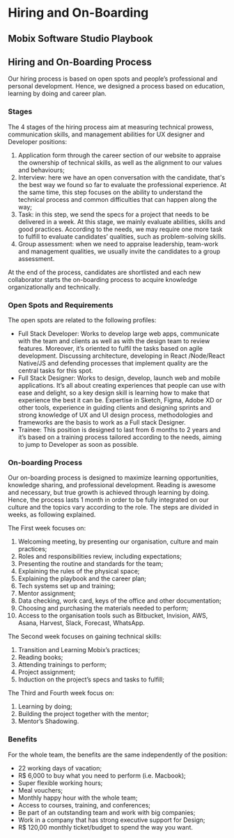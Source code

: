 # Hiring and On-Boarding

## Mobix Software Studio Playbook

## Hiring and On-Boarding Process

Our hiring process is based on open spots and people’s professional and personal development. Hence, we designed a process based on education, learning by doing and career plan.

### Stages

The 4 stages of the hiring process aim at measuring technical prowess, communication skills, and management abilities for UX designer and Developer positions:

1. Application form through the career section of our website to appraise the ownership of technical skills, as well as the alignment to our values and behaviours;
2. Interview: here we have an open conversation with the candidate, that's the best way we found so far to evaluate the professional experience. At the same time, this step focuses on the ability to understand the technical process and common difficulties that can happen along the way;
3. Task: in this step, we send the specs for a project that needs to be delivered in a week. At this stage, we mainly evaluate abilities, skills and good practices. According to the needs, we may require one more task to fulfill to evaluate candidates’ qualities, such as problem-solving skills.
4. Group assessment: when we need to appraise leadership, team-work and management qualities, we usually invite the candidates to a group assessment.

At the end of the process, candidates are shortlisted and each new collaborator starts the on-boarding process to acquire knowledge organizationally and technically.

### Open Spots and Requirements

The open spots are related to the following profiles:

* Full Stack Developer: Works to develop large web apps, communicate with the team and clients as well as with the design team to review features. Moreover, it’s oriented to fulfil the tasks based on agile development. Discussing architecture, developing in React /Node/React Native/JS and defending processes that implement quality are the central tasks for this spot.
* Full Stack Designer: Works to design, develop, launch web and mobile applications. It’s all about creating experiences that people can use with ease and delight, so a key design skill is learning how to make that experience the best it can be. Expertise in Sketch, Figma, Adobe XD or other tools, experience in guiding clients and designing sprints and strong knowledge of UX and UI design process, methodologies and frameworks are the basis to work as a Full stack Designer.
* Trainee: This position is designed to last from 6 months to 2 years and it’s based on a training process tailored according to the needs, aiming to jump to Developer as soon as possible.

### On-boarding Process

Our on-boarding process is designed to maximize learning opportunities, knowledge sharing, and professional development. Reading is awesome and necessary, but true growth is achieved through learning by doing. Hence, the process lasts 1 month in order to be fully integrated on our culture and the topics vary according to the role. The steps are divided in weeks, as following explained.

The First week focuses on:

1. Welcoming meeting, by presenting our organisation, culture and main practices; 
2. Roles and responsibilities review, including expectations;
3. Presenting the routine and standards for the team;
4. Explaining the rules of the physical space;
5. Explaining the playbook and the career plan;
6. Tech systems set up and training;
7. Mentor assignment;
8. Data checking, work card, keys of the office and other documentation;
9. Choosing and purchasing the materials needed to perform;
10. Access to the organisation tools such as Bitbucket, Invision, AWS, Asana, Harvest, Slack, Forecast, WhatsApp.

The Second week focuses on gaining technical skills:

1. Transition and Learning Mobix’s practices;
2. Reading books;
3. Attending trainings to perform;
4. Project assignment;
5. Induction on the project’s specs and tasks to fulfill;

The Third and Fourth week focus on:

1. Learning by doing;
2. Building the project together with the mentor;
3. Mentor’s Shadowing.

### Benefits

For the whole team, the benefits are the same independently of the position:

* 22 working days of vacation;
* R$ 6,000 to buy what you need to perform \(i.e. Macbook\);
* Super flexible working hours;
* Meal vouchers;
* Monthly happy hour with the whole team;
* Access to courses, training, and conferences;
* Be part of an outstanding team and work with big companies;
* Work in a company that has strong executive support for Design;
* R$ 120,00 monthly ticket/budget to spend the way you want.

